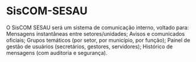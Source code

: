 # SisCOM-SESAU
  O SisCOM SESAU será um sistema de comunicação interno, voltado para:  Mensagens instantâneas entre setores/unidades;  Avisos e comunicados oficiais;  Grupos temáticos (por setor, por município, por função);  Painel de gestão de usuários (secretários, gestores, servidores);  Histórico de mensagens (com auditoria e segurança).
